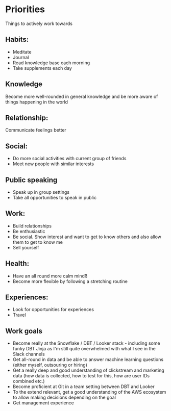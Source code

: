 # Priorities
Things to actively work towards

## Habits: 
- Meditate
- Journal 
- Read knowledge base each morning
- Take supplements each day 

## Knowledge
Become more well-rounded in general knowledge and be more aware of things happening in the world 

## Relationship: 
Communicate feelings better 

## Social: 
- Do more social activities with current group of friends
- Meet new people with similar interests 

## Public speaking 
- Speak up in group settings
- Take all opportunities to speak in public 

## Work: 
- Build relationships
- Be enthusiastic
- Be social. Show interest and want to get to know others and also allow them to get to know me 
- Sell yourself

## Health: 
- Have an all round more calm mindß
- Become more flexible by following a stretching routine 

## Experiences: 
- Look for opportunities for experiences
- Travel

## Work goals
- Become really at the Snowflake / DBT / Looker stack - including some funky DBT Jinja as I'm still quite overwhelmed with what I see in the Slack channels 
- Get all-round in data and be able to answer machine learning questions (either myself, outsouring or hiring)
- Get a really deep and good understanding of clickstream and marketing data (how data is collected, how to test for this, how are user IDs combined etc.)
- Become proficient at Git in a team setting between DBT and Looker
- To the extend relevant, get a good understanding of the AWS ecosystem to allow making decisions depending on the goal
- Get management experience

